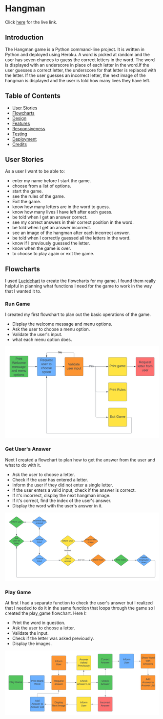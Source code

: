 # Hangman

Click [here](https://hangman-soro82-05b97f95a765.herokuapp.com) for the live link.

## Introduction

The Hangman game is a Python command-line project. It is written in Python and deployed using Heroku. A word is picked at random and the user has seven chances to guess the correct letters in the word. The word is displayed with an underscore in place of each letter in the word.If the user guesses a correct letter, the underscore for that letter is replaced with the letter. If the user guesses an incorrect letter, the next image of the hangman is displayed and the user is told how many lives they have left. 


## Table of Contents

* [User Stories](#user-stories)
* [Flowcharts](#flowcharts)
* [Design](#design)
* [Features](#features)
* [Responsiveness](#responsiveness)
* [Testing](#testing)
* [Deployment](#deployment)
* [Credits](#credits)

## User Stories

As a user I want to be able to:

* enter my name before I start the game.
* choose from a list of options.
* start the game.
* see the rules of the game.
* Exit the game.
* know how many letters are in the word to guess.
* know how many lives I have left after each guess.
* be told when I get an answer correct.
* see my correct answers in their correct position in the word.
* be told when I get an answer incorrect.
* see an image of the hangman after each incorrect answer.
* be told when I correctly guessed all the letters in the word.
* know if I previously guessed the letter.
* know when the game is over.
* to choose to play again or exit the game.

## Flowcharts

I used [Lucidchart](https://www.lucidchart.com/pages/) to create the flowcharts for my game. I found them really helpful in planning what functions I need for the game to work in the way that I wanted it to.

### Run Game

I created my first flowchart to plan out the basic operations of the game.

* Display the welcome message and menu options.
* Ask the user to choose a menu option.
* Validate the user's input.
* what each menu option does.

![Run Game Flowchart](documentation/flowcharts/run_game.png)

### Get User's Answer

Next I created a flowchart to plan how to get the answer from the user and what to do with it.

* Ask the user to choose a letter.
* Check if the user has entered a letter.
* Inform the user if they did not enter a single letter.
* If the user enters a valid input, check if the answer is correct.
* If it's incorrect, display the next hangman image.
* If it's correct, find the index of the user's answer.
* Display the word with the user's answer in it.

![Get User's Answer Flowchart](documentation/flowcharts/get_user_answer.png)

### Play Game

At first I had a separate function to check the user's answer but I realized that I needed to do it in the same function that loops through the game so I created the play_game flowchart. Here I:

* Print the word in question.
* Ask the user to choose a letter.
* Validate the input.
* Check if the letter was asked previously.
* Display the images.

![Play Game Flowchart](documentation/flowcharts/play_game.png)


